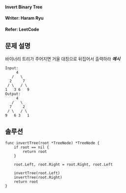 #### Invert Binary Tree
#### Writer: Haram Ryu
#### Refer: LeetCode

## 문제 설명
바이너리 트리가 주어지면 거울 대칭으로 뒤집어서 출력하라
***예시***
```
Input: 
     4
   /   \
  2     7
 / \   / \
1   3 6   9
Output: 
     4
   /   \
  7     2
 / \   / \
9   6 3   1
```
## 솔루션
```
func invertTree(root *TreeNode) *TreeNode {
    if root == nil {
        return root
    } 
    
    root.Left, root.Right = root.Right, root.Left
    
    invertTree(root.Left)
    invertTree(root.Right)
    return root
}
```
